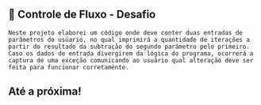 
## 👾 Controle de Fluxo - Desafio

    Neste projeto elaborei um código onde deve conter duas entradas de parâmetros do usúario, no qual imprimirá a quantidade de iterações a partir do resultado da subtração do segundo parâmetro pelo primeiro. Caso os dados de entrada divergirem da lógica do programa, ocorrerá a captura de uma exceção comunicando ao usuário qual alteração deve ser feita para funcionar corretamente.



## Até a próxima!